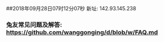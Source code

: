 ##2018年09月28日07时12分07秒 新址: 142.93.145.238
### 兔友常见问题及解答: https://github.com/wanggonging/d/blob/w/FAQ.md
